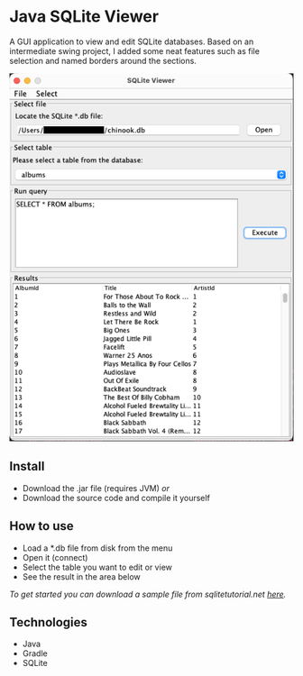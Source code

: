 # Java SQLite Viewer
A GUI application to view and edit SQLite databases. Based on an intermediate swing project,
I added some neat features such as file selection and named borders around the sections.

![Screenshot of the text editor](./app/res/screenshot-viewer.png)

## Install
- Download the .jar file (requires JVM) _or_ 
- Download the source code and compile it yourself

## How to use
- Load a *.db file from disk from the menu
- Open it (connect)
- Select the table you want to edit or view
- See the result in the area below

_To get started you can download a sample file from sqlitetutorial.net [here](https://www.sqlitetutorial.net/sqlite-sample-database/)._

## Technologies
- Java
- Gradle
- SQLite
